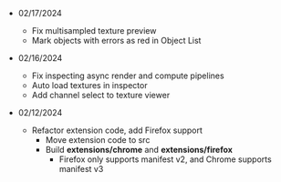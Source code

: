 * 02/17/2024
    * Fix multisampled texture preview
    * Mark objects with errors as red in Object List

* 02/16/2024
    * Fix inspecting async render and compute pipelines
    * Auto load textures in inspector
    * Add channel select to texture viewer

* 02/12/2024
    * Refactor extension code, add Firefox support
        * Move extension code to src
        * Build **extensions/chrome** and **extensions/firefox**
            * Firefox only supports manifest v2, and Chrome supports manifest v3

